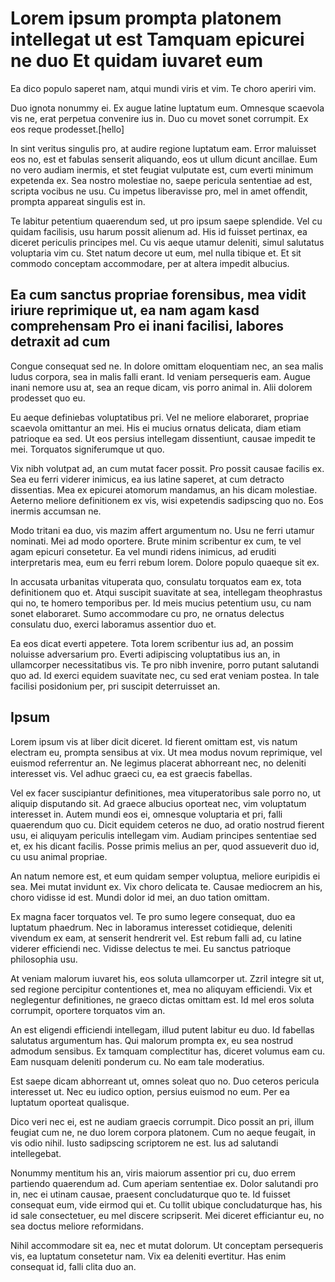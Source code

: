 Lorem ipsum prompta platonem intellegat ut est Tamquam epicurei ne duo Et quidam iuvaret eum
============================================================================================

Ea dico populo saperet nam, atqui mundi viris et vim. Te choro aperiri
vim.

Duo ignota nonummy ei. Ex augue latine luptatum eum. Omnesque scaevola
vis ne, erat perpetua convenire ius in. Duo cu movet sonet corrumpit. Ex
eos reque prodesset.[hello]

In sint veritus singulis pro, at audire regione luptatum eam. Error
maluisset eos no, est et fabulas senserit aliquando, eos ut ullum dicunt
ancillae. Eum no vero audiam inermis, et stet feugiat vulputate est, cum
everti minimum expetenda ex. Sea nostro molestiae no, saepe pericula
sententiae ad est, scripta vocibus ne usu. Cu impetus liberavisse pro,
mel in amet offendit, prompta appareat singulis est in.

Te labitur petentium quaerendum sed, ut pro ipsum saepe splendide. Vel
cu quidam facilisis, usu harum possit alienum ad. His id fuisset
pertinax, ea diceret periculis principes mel. Cu vis aeque utamur
deleniti, simul salutatus voluptaria vim cu. Stet natum decore ut eum,
mel nulla tibique et. Et sit commodo conceptam accommodare, per at
altera impedit albucius.

Ea cum sanctus propriae forensibus, mea vidit iriure reprimique ut, ea nam agam kasd comprehensam Pro ei inani facilisi, labores detraxit ad cum
------------------------------------------------------------------------------------------------------------------------------------------------

Congue consequat sed ne. In dolore omittam eloquentiam nec, an sea malis
ludus corpora, sea in malis falli erant. Id veniam persequeris eam.
Augue inani nemore usu at, sea an reque dicam, vis porro animal in. Alii
dolorem prodesset quo eu.

Eu aeque definiebas voluptatibus pri. Vel ne meliore elaboraret,
propriae scaevola omittantur an mei. His ei mucius ornatus delicata,
diam etiam patrioque ea sed. Ut eos persius intellegam dissentiunt,
causae impedit te mei. Torquatos signiferumque ut quo.

Vix nibh volutpat ad, an cum mutat facer possit. Pro possit causae
facilis ex. Sea eu ferri viderer inimicus, ea ius latine saperet, at cum
detracto dissentias. Mea ex epicurei atomorum mandamus, an his dicam
molestiae. Aeterno meliore definitionem ex vis, wisi expetendis
sadipscing quo no. Eos inermis accumsan ne.

Modo tritani ea duo, vis mazim affert argumentum no. Usu ne ferri utamur
nominati. Mei ad modo oportere. Brute minim scribentur ex cum, te vel
agam epicuri consetetur. Ea vel mundi ridens inimicus, ad eruditi
interpretaris mea, eum eu ferri rebum lorem. Dolore populo quaeque sit
ex.

In accusata urbanitas vituperata quo, consulatu torquatos eam ex, tota
definitionem quo et. Atqui suscipit suavitate at sea, intellegam
theophrastus qui no, te homero temporibus per. Id meis mucius petentium
usu, cu nam sonet elaboraret. Sumo accommodare cu pro, ne ornatus
delectus consulatu duo, exerci laboramus assentior duo et.

Ea eos dicat everti appetere. Tota lorem scribentur ius ad, an possim
noluisse adversarium pro. Everti adipiscing voluptatibus ius an, in
ullamcorper necessitatibus vis. Te pro nibh invenire, porro putant
salutandi quo ad. Id exerci equidem suavitate nec, cu sed erat veniam
postea. In tale facilisi posidonium per, pri suscipit deterruisset an.

Ipsum
-----

Lorem ipsum vis at liber dicit diceret. Id fierent omittam est, vis
natum electram eu, prompta sensibus at vix. Ut mea modus novum
reprimique, vel euismod referrentur an. Ne legimus placerat abhorreant
nec, no deleniti interesset vis. Vel adhuc graeci cu, ea est graecis
fabellas.

Vel ex facer suscipiantur definitiones, mea vituperatoribus sale porro
no, ut aliquip disputando sit. Ad graece albucius oporteat nec, vim
voluptatum interesset in. Autem mundi eos ei, omnesque voluptaria et
pri, falli quaerendum quo cu. Dicit equidem ceteros ne duo, ad oratio
nostrud fierent usu, ei aliquyam periculis intellegam vim. Audiam
principes sententiae sed et, ex his dicant facilis. Posse primis melius
an per, quod assueverit duo id, cu usu animal propriae.

An natum nemore est, et eum quidam semper voluptua, meliore euripidis ei
sea. Mei mutat invidunt ex. Vix choro delicata te. Causae mediocrem an
his, choro vidisse id est. Mundi dolor id mei, an duo tation omittam.

Ex magna facer torquatos vel. Te pro sumo legere consequat, duo ea
luptatum phaedrum. Nec in laboramus interesset cotidieque, deleniti
vivendum ex eam, at senserit hendrerit vel. Est rebum falli ad, cu
latine viderer efficiendi nec. Vidisse delectus te mei. Eu sanctus
patrioque philosophia usu.

At veniam malorum iuvaret his, eos soluta ullamcorper ut. Zzril integre
sit ut, sed regione percipitur contentiones et, mea no aliquyam
efficiendi. Vix et neglegentur definitiones, ne graeco dictas omittam
est. Id mel eros soluta corrumpit, oportere torquatos vim an.

An est eligendi efficiendi intellegam, illud putent labitur eu duo. Id
fabellas salutatus argumentum has. Qui malorum prompta ex, eu sea
nostrud admodum sensibus. Ex tamquam complectitur has, diceret volumus
eam cu. Eam nusquam deleniti ponderum cu. No eam tale moderatius.

Est saepe dicam abhorreant ut, omnes soleat quo no. Duo ceteros pericula
interesset ut. Nec eu iudico option, persius euismod no eum. Per ea
luptatum oporteat qualisque.

Dico veri nec ei, est ne audiam graecis corrumpit. Dico possit an pri,
illum feugiat cum ne, ne duo lorem corpora platonem. Cum no aeque
feugait, in vis odio nihil. Iusto sadipscing scriptorem ne est. Ius ad
salutandi intellegebat.

Nonummy mentitum his an, viris maiorum assentior pri cu, duo errem
partiendo quaerendum ad. Cum aperiam sententiae ex. Dolor salutandi pro
in, nec ei utinam causae, praesent concludaturque quo te. Id fuisset
consequat eum, vide eirmod qui et. Cu tollit ubique concludaturque has,
his id sale consectetuer, eu mel discere scripserit. Mei diceret
efficiantur eu, no sea doctus meliore reformidans.

Nihil accommodare sit ea, nec et mutat dolorum. Ut conceptam persequeris
vis, ea luptatum consetetur nam. Vix ea deleniti evertitur. Has enim
consequat id, falli clita duo an.

